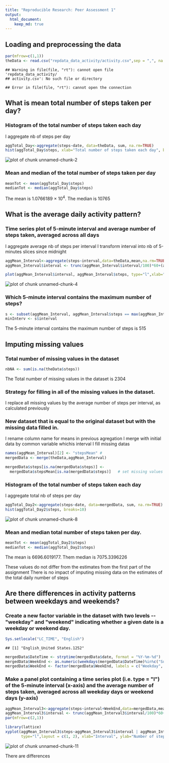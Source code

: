 ```yaml
---
title: "Reproducible Research: Peer Assessment 1"
output: 
  html_document:
    keep_md: true
---
```


## Loading and preprocessing the data

```r
par(mfrow=c(1,1))
theData <- read.csv("repdata_data_activity/activity.csv",sep = ",", na.strings = "NA",stringsAsFactors=FALSE)
```

```
## Warning in file(file, "rt"): cannot open file 'repdata_data_activity/
## activity.csv': No such file or directory
```

```
## Error in file(file, "rt"): cannot open the connection
```

## What is mean total number of steps taken per day?

### Histogram of the total number of steps taken each day

I aggregate nb of steps per day


```r
aggTotal_Day<-aggregate(steps~date, data=theData, sum, na.rm=TRUE) 
hist(aggTotal_Day$steps, xlab="Total number of steps taken each day", breaks=10)
```

![plot of chunk unnamed-chunk-2](figure/unnamed-chunk-2-1.svg) 

### Mean and median of the total number of steps taken per day

```r
meanTot <- mean(aggTotal_Day$steps)
medianTot <- median(aggTotal_Day$steps)
```

The mean is 1.0766189 &times; 10<sup>4</sup>. The median is 10765

## What is the average daily activity pattern?

### Time series plot of 5-minute interval and average number of steps taken, averaged across all days

I aggregate average nb of steps per interval
I transform interval into nb of 5-minutes slices since midnight


```r
aggMean_Interval<-aggregate(steps~interval,data=theData,mean,na.rm=TRUE) 
aggMean_Interval$interval <- trunc(aggMean_Interval$interval/100)*60+(aggMean_Interval$interval-trunc(aggMean_Interval$interval/100)*100)

plot(aggMean_Interval$interval, aggMean_Interval$steps, type="l",xlab="interval", ylab="Number of steps")
```

![plot of chunk unnamed-chunk-4](figure/unnamed-chunk-4-1.svg) 

### Which 5-minute interval contains the maximum number of steps?

```r
s <- subset(aggMean_Interval, aggMean_Interval$steps == max(aggMean_Interval$steps))
minInterv <- s$interval
```

The 5-minute interval contains the maximum number of steps is 515

## Imputing missing values

### Total number of missing values in the dataset

```r
nbNA <- sum(is.na(theData$steps))
```

The Total number of missing values in the dataset is 2304

### Strategy for filling in all of the missing values in the dataset. 

I replace all missing values by the average number of steps per interval, as calculated previously 

### New dataset that is equal to the original dataset but with the missing data filled in.

I rename column name for means in previous agregation 
I merge with initial data by common variable whichis interval
I fill missing datas

```r
names(aggMean_Interval)[2] <- "stepsMean" # 
mergedData <- merge(theData,aggMean_Interval) 

mergedData$steps[is.na(mergedData$steps)] <-  
  mergedData$stepsMean[is.na(mergedData$steps)]   # set missing values to their corresponding group means 
```

### Histogram of the total number of steps taken each day 

I aggregate total nb of steps per day


```r
aggTotal_Day2<-aggregate(steps~date, data=mergedData, sum, na.rm=TRUE) 
hist(aggTotal_Day2$steps, breaks=10)
```

![plot of chunk unnamed-chunk-8](figure/unnamed-chunk-8-1.svg) 

### Mean and median total number of steps taken per day. 

```r
meanTot <- mean(aggTotal_Day2$steps)
medianTot <- median(aggTotal_Day2$steps)
```

The mean is 6696.6019177. Them median is 7075.3396226

These values do not differ from the estimates from the first part of the assignment
There is no impact of imputing missing data on the estimates of the total daily number of steps

## Are there differences in activity patterns between weekdays and weekends?

### Create a new factor variable in the dataset with two levels -- "weekday" and "weekend" indicating whether a given date is a weekday or weekend day.


```r
Sys.setlocale("LC_TIME", "English")
```

```
## [1] "English_United States.1252"
```

```r
mergedData$DateTime <- strptime(mergedData$date, format = "%Y-%m-%d")
mergedData$WeekEnd <- as.numeric(weekdays(mergedData$DateTime)%in%c("Sunday","Saturday")) #I create a new field giving weekday
mergedData$WeekEnd <- factor(mergedData$WeekEnd, labels = c("Weekday", "Weekend"))
```

### Make a panel plot containing a time series plot (i.e. type = "l") of the 5-minute interval (x-axis) and the average number of steps taken, averaged across all weekday days or weekend days (y-axis)


```r
aggMean_Interval3<-aggregate(steps~interval+WeekEnd,data=mergedData,mean,na.rm=TRUE)
aggMean_Interval3$interval <- trunc(aggMean_Interval3$interval/100)*60+(aggMean_Interval3$interval-trunc(aggMean_Interval3$interval/100)*100)
par(mfrow=c(2,1))

library(lattice)
xyplot(aggMean_Interval3$steps~aggMean_Interval3$interval | aggMean_Interval3$WeekEnd, 
       type="l",layout = c(1, 2), xlab="Interval", ylab="Number of steps") 
```

![plot of chunk unnamed-chunk-11](figure/unnamed-chunk-11-1.svg) 

There are differences

